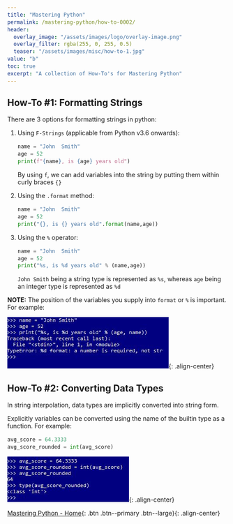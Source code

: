 ```yaml
---
title: "Mastering Python"
permalink: /mastering-python/how-to-0002/
header:
  overlay_image: "/assets/images/logo/overlay-image.png"
  overlay_filter: rgba(255, 0, 255, 0.5)
  teaser: "/assets/images/misc/how-to-1.jpg"
value: "b"
toc: true
excerpt: "A collection of How-To's for Mastering Python"
---
```


## How-To #1: Formatting Strings

There are 3 options for formatting strings in python:

1. Using  `F-Strings` (applicable from Python v3.6 onwards):

      ```python
      name = "John  Smith"
      age = 52
      print(f"{name}, is {age} years old")
      ```

      By using `f`, we can add variables into the string by putting them within curly braces `{}`

2. Using the `.format` method:

      ```python
      name = "John  Smith"
      age = 52
      print("{}, is {} years old".format(name,age))
      ```

3. Using the `%` operator:

      ```python
      name = "John  Smith"
      age = 52
      print("%s, is %d years old" % (name,age))
      ```

      `John Smith` being a string type is represented as `%s`, whereas `age` being an integer type is represented as `%d`


**NOTE:** The position of the variables you supply into `format` or `%` is important. For example:

![Sequence of variables](/assets/images/courses/mastering-python/how-to-0005-ss-001.JPG){: .align-center}

## How-To #2: Converting Data Types

In string interpolation, data types are implicitly converted into string form.

Explicitly variables can be converted using the name of the builtin type as a function. For example:

```Python
avg_score = 64.3333
avg_score_rounded = int(avg_score)
```
![Type casting](/assets/images/courses/mastering-python/how-to-0006-ss-001.JPG){: .align-center}

[Mastering Python - Home](/mastering-python/){: .btn .btn--primary .btn--large}{: .align-center}
